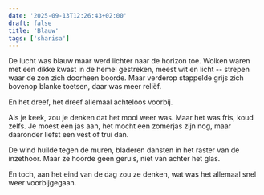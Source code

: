 ```yaml
---
date: '2025-09-13T12:26:43+02:00'
draft: false
title: 'Blauw'
tags: ['sharisa']
---
```


De lucht was blauw maar werd lichter naar de horizon toe. Wolken waren met een dikke kwast in de hemel gestreken, meest wit en licht -- strepen waar de zon zich doorheen boorde. Maar verderop stappelde grijs zich bovenop blanke toetsen, daar was meer reliëf.

En het dreef, het dreef allemaal achteloos voorbij.

Als je keek, zou je denken dat het mooi weer was. Maar het was fris, koud zelfs. Je moest een jas aan, het mocht een zomerjas zijn nog, maar daaronder liefst een vest of trui dan.

De wind huilde tegen de muren, bladeren dansten in het raster van de inzethoor. Maar ze hoorde geen geruis, niet van achter het glas.

En toch, aan het eind van de dag zou ze denken, wat was het allemaal snel weer voorbijgegaan.